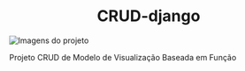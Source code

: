 # <h1 align="center"> CRUD-django </h1>


![Imagens do projeto](https://user-images.githubusercontent.com/104744113/171772572-0fb81c04-38aa-4144-971d-dc509eb59055.png)


Projeto CRUD de Modelo de Visualização Baseada em Função

